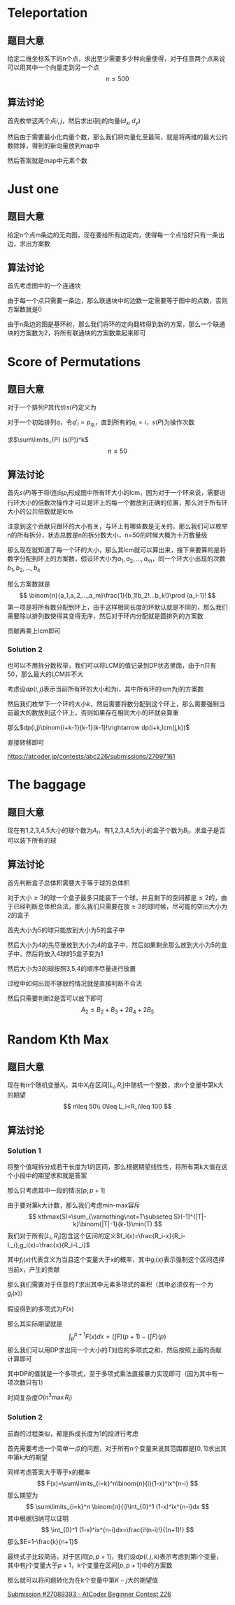 # Teleportation

## 题目大意

给定二维坐标系下的n个点，求出至少需要多少种向量使得，对于任意两个点来说可以用其中一个向量走到另一个点
$$
n\leq 500
$$

## 算法讨论

首先枚举这两个点$i,j$，然后求出i到j的向量$(d_x,d_y)$

然后由于需要最小化向量个数，那么我们将向量化至最简，就是将两维的最大公约数除掉，得到的新向量放到map中

然后答案就是map中元素个数

# Just one

## 题目大意

给定n个点m条边的无向图，现在要给所有边定向，使得每一个点恰好只有一条出边，求出方案数

## 算法讨论

首先考虑图中的一个连通块

由于每一个点只需要一条边，那么联通块中的边数一定需要等于图中的点数，否则方案数就是0

由于n条边的图是基环树，那么我们将环的定向翻转得到新的方案，那么一个联通块的方案数为2，将所有联通块的方案数乘起来即可

# **Score of Permutations**

## 题目大意

对于一个排列P其代价$s(P)$定义为

对于一个初始排列$q$，令$q'_i=p_{q_i}$，直到所有的$q_i=i$，$s(P)$为操作次数

求$\sum\limits_{P} (s(P))^k$
$$
n\leq 50
$$

## 算法讨论

首先$s(P)$等于将$i$连向$p_i$形成图中所有环大小的lcm，因为对于一个环来说，需要进行环大小的倍数次操作才可以是环上的每一个数放到正确的位置，那么对于所有环大小的公共倍数就是lcm

注意到这个贡献只跟环的大小有关，与环上有哪些数是无关的，那么我们可以枚举n的所有拆分，状态总数是n的拆分数大小，n=50的时候大概为十万数量级

那么现在就知道了每一个环的大小，那么其lcm就可以算出来，接下来要算的是将数字分配到环上的方案数，假设环大小为$a_1,a_2,...,a_m$，同一个环大小出现的次数$b_1,b_2,...,b_k$

那么方案数就是
$$
\binom{n}{a_1,a_2,...,a_m}\frac{1}{b_1!b_2!...b_k!}\prod (a_i-1)!
$$
第一项是将所有数分配到环上，由于这样相同长度的环默认就是不同的，那么我们需要除以排列数使得其变得无序，然后对于环内分配就是圆排列的方案数

贡献再乘上lcm即可

### Solution 2

也可以不用拆分数枚举，我们可以将LCM的值记录到DP状态里面，由于n只有50，那么最大的LCM并不大

考虑设$dp(i,j)$表示当前所有环的大小和为$i$，其中所有环的lcm为$j$的方案数

然后我们枚举下一个环的大小$k$，然后需要将数分配到这个环上，那么需要强制当前最大的数放到这个环上，否则如果存在相同大小的环就会算重

那么$dp(i,j)\binom{i+k-1}{k-1}(k-1)!\rightarrow dp(i+k,lcm(j,k))$

直接转移即可

https://atcoder.jp/contests/abc226/submissions/27097161

# The baggage

## 题目大意

现在有1,2,3,4,5大小的球个数为$A_i$，有1,2,3,4,5大小的盒子个数为$B_i$，求盒子是否可以装下所有的球

## 算法讨论

首先判断盒子总体积需要大于等于球的总体积

对于大小$\geq 3$的球一个盒子最多只能装下一个球，并且剩下的空间都是$\leq 2$的，由于已经判断总体积合法，那么我们只需要在放$\geq 3$的球时候，尽可能的空出大小为2的盒子

首先大小为5的球只能放到大小为5的盒子中

然后大小为4的先尽量放到大小为4的盒子中，然后如果剩余那么放到大小为5的盒子中，然后将放入4球的5盒子变为1

然后大小为3的球按照3,5,4的顺序尽量进行放置

过程中如何出现不够放的情况就是直接判断不合法

然后只需要判断2是否可以放下即可
$$
A_2\leq B_2+B_3+2B_4+2B_5
$$

# **Random Kth Max**

## 题目大意

现在有n个随机变量$X_i$，其中$X_i$在区间$[L_i,R_i]$中随机一个整数，求n个变量中第k大的期望
$$
n\leq 50\\
0\leq L_i<R_i\leq 100
$$


## 算法讨论

### Solution 1

将整个值域拆分成若干长度为1的区间，那么根据期望线性性，将所有第k大值在这个小段中的期望求和就是答案

那么只考虑其中一段的情况$[p,p+1]$

由于要对第k大计数，那么我们考虑min-max容斥
$$
kthmax(S)=\sum_{\varnothing\not=T\subseteq S}(-1)^{|T|-k}\binom{|T|-1}{k-1}\min(T)
$$
我们对于所有$[L_i,R_i]$包含这个区间的定义$f_i(x)=\frac{R_i-x}{R_i-L_i},g_i(x)=\frac{x}{R_i-L_i}$

其中$f_i(x)$代表含义为当且这个变量大于x的概率，其中$g_i(x)$表示强制这个区间选择当前x，产生的贡献

那么我们需要对于任意的$T$求出其中元素多项式的乘积（其中必须仅有一个为$g_i(x)$）

假设得到的多项式为$F(x)$

那么其实际期望就是
$$
\int_{p}^{p+1} F(x)dx=(\int F)(p+1)-(\int F)(p)
$$
那么我们可以用DP求出同一个大小的$T$对应的多项式之和，然后按照上面的贡献计算即可

其中DP的值就是一个多项式，至于多项式乘法直接暴力实现即可（因为其中有一项次数只有1）

时间复杂度$O(n^3\max R_i)$

### Solution 2

前面的过程类似，都是拆成长度为1的段进行考虑

首先需要考虑一个简单一点的问题，对于所有n个变量来说其范围都是$[0,1]$求出其中第k大的期望

同样考虑答案大于等于x的概率
$$
F(x)=\sum\limits_{i=k}^n\binom{n}{i}(1-x)^ix^{n-i} 
$$
那么期望为
$$
\sum\limits_{i=k}^n \binom{n}{i}\int_{0}^1 (1-x)^ix^{n-i}dx
$$
其中根据归纳可以证明
$$
\int_{0}^1 (1-x)^ix^{n-i}dx=\frac{i!(n-i)!}{(n+1)!}
$$
那么$E=1-\frac{k}{n+1}$

最终式子比较简洁，对于区间$[p,p+1]$，我们设$dp(i,j,k)$表示考虑到第i个变量，其中有j个变量大于$p+1$，k个变量在区间$[p,p+1]$中的方案数

那么就可以将问题转化为在k个变量中第$K-j$大的期望值

[Submission #27089393 - AtCoder Beginner Contest 226](https://atcoder.jp/contests/abc226/submissions/27089393)

